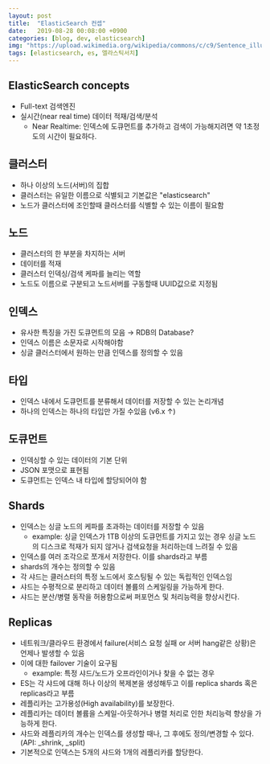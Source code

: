 ```yaml
---
layout: post
title:  "ElasticSearch 컨셉"
date:   2019-08-28 00:08:00 +0900
categories: [blog, dev, elasticsearch]
img: "https://upload.wikimedia.org/wikipedia/commons/c/c9/Sentence_illustration_.jpg"
tags: [elasticsearch, es, 엘라스틱서치]
---
```


## ElasticSearch concepts

* Full-text 검색엔진
* 실시간(near real time) 데이터 적재/검색/분석
  * Near Realtime:  인덱스에 도큐먼트를 추가하고 검색이 가능해지려면 약 1초정도의 시간이 필요하다.

## 클러스터 

* 하나 이상의 노드(서버)의 집합
* 클러스터는 유일한 이름으로 식별되고 기본값은 "elasticsearch"
* 노드가 클러스터에 조인할때 클러스터를 식별할 수 있는 이름이 필요함

## 노드

* 클러스터의 한 부분을 차지하는 서버
* 데이터를 적재
* 클러스터 인덱싱/검색 케파를 늘리는 역할
* 노드도 이름으로 구분되고 노드서버를 구동할때 UUID값으로 지정됨

## 인덱스

* 유사한 특징을 가진 도큐먼트의 모음 → RDB의 Database?
* 인덱스 이름은 소문자로 시작해야함
* 싱글 클러스터에서 원하는 만큼 인덱스를 정의할 수 있음

## 타입

* 인덱스 내에서 도큐먼트를 분류해서 데이터를 저장할 수 있는 논리개념
* 하나의 인덱스는 하나의 타입만 가질 수있음 (v6.x ↑)

## 도큐먼트

* 인덱싱할 수 있는 데이터의 기본 단위
* JSON 포맷으로 표현됨
* 도큐먼트는 인덱스 내 타입에 할당되어야 함

## Shards

* 인덱스는 싱글 노드의 케파를 초과하는 데이터를 저장할 수 있음
  * example: 싱글 인덱스가 1TB 이상의 도큐먼트를 가지고 있는 경우 싱글 노드의 디스크로 적재가 되지 않거나 검색요청을 처리하는데 느려질 수 있음
* 인덱스를 여러 조각으로 쪼개서 저장한다. 이를 shards라고 부름
* shards의 개수는 정의할 수 있음
* 각 샤드는 클러스터의 특정 노드에서 호스팅될 수 있는 독립적인 인덱스임
* 샤드는 수평적으로 분리하고 데이터 볼륨의 스케일링을 가능하게 한다.
* 샤드는 분산/병렬 동작을 허용함으로써 퍼포먼스 및 처리능력을 향상시킨다.

## Replicas

* 네트워크/클라우드 환경에서 failure(서비스 요청 실패 or 서버 hang같은 상황)은 언제나 발생할 수 있음
* 이에 대한 failover 기술이 요구됨
  * example: 특정 샤드/노드가 오프라인이거나 찾을 수 없는 경우
* ES는 각 샤드에 대해 하나 이상의 복제본을 생성해두고 이를 replica shards 혹은 replicas라고 부름
* 레플리카는 고가용성(High availability)를 보장한다.
* 레플리카는 데이터 볼륨을 스케일-아웃하거나 병렬 처리로 인한 처리능력 향상을 가능하게 한다.
* 샤드와 레플리카의 개수는 인덱스를 생성할 때나, 그 후에도 정의/변경할 수 있다. (API: _shrink, _split)
* 기본적으로 인덱스는 5개의 샤드와 1개의 레플리카를 할당한다.